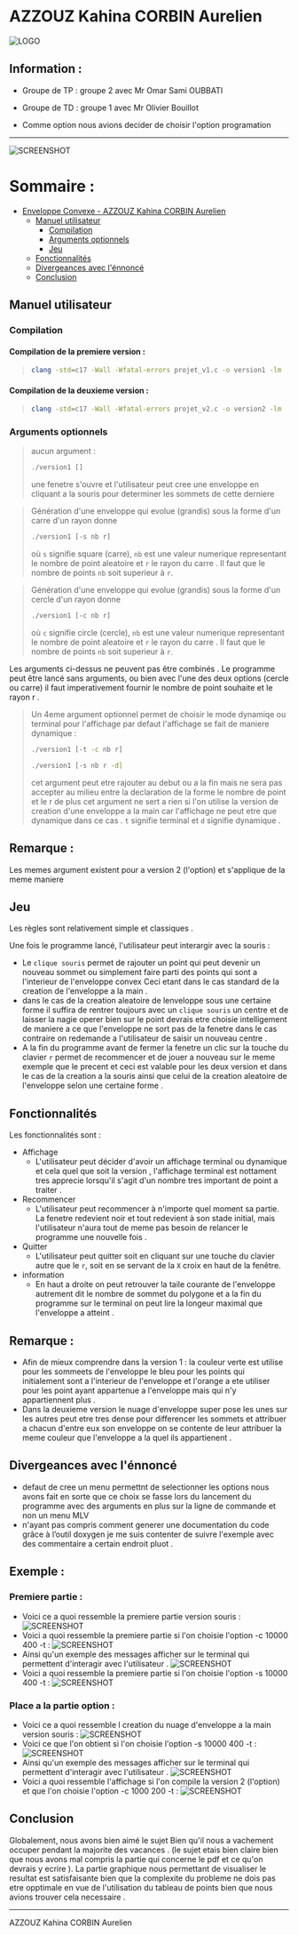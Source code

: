# AZZOUZ Kahina CORBIN Aurelien 

![LOGO](./screens/logo.png)

## Information : 

* Groupe de TP : groupe 2 avec Mr Omar Sami OUBBATI
* Groupe de TD : groupe 1 avec Mr Olivier Bouillot 

* Comme option nous avions decider de choisir l'option programation 
___

![SCREENSHOT](./screens/convex1.png)

# Sommaire :
- [Enveloppe Convexe - AZZOUZ Kahina CORBIN Aurelien ](#azzouz-kahina-corbin-aurelien)
  - [Manuel utilisateur](#manuel-utilisateur)
    - [Compilation](#compilation)
    - [Arguments optionnels](#arguments-optionnels)
    - [Jeu](#jeu)
  - [Fonctionnalités](#fonctionnalités)
  - [Divergeances avec l'énnoncé](#divergeances-avec-lénnoncé)
  - [Conclusion](#conclusion)

## Manuel utilisateur

### Compilation

#### Compilation de la premiere version : 

> ```bash
> clang -std=c17 -Wall -Wfatal-errors projet_v1.c -o version1 -lm  -lMLV 
> ```

#### Compilation de la deuxieme version : 
> ```bash
> clang -std=c17 -Wall -Wfatal-errors projet_v2.c -o version2 -lm  -lMLV 
> ```

### Arguments optionnels 

> aucun argument  :
> ```bash
> ./version1 []
> ```
> une fenetre s'ouvre et l'utilisateur peut cree une enveloppe en cliquant a la souris pour determiner les sommets de cette derniere 

> Génération d'une enveloppe qui evolue (grandis) sous la forme d'un carre d'un rayon donne 
> ```bash
> ./version1 [-s nb r] 
> ```
> où `s` signifie square (carre), `nb` est une valeur numerique representant le nombre de point aleatoire  et `r` le rayon du carre .
> Il faut que le nombre de points `nb` soit superieur à `r`.

> Génération d'une enveloppe qui evolue (grandis) sous la forme d'un cercle d'un rayon donne 
> ```bash
> ./version1 [-c nb r] 
> ```
> où `c` signifie circle (cercle), `nb` est une valeur numerique representant le nombre de point aleatoire  et `r` le rayon du carre .
> Il faut que le nombre de points `nb` soit superieur à `r`.

Les arguments ci-dessus ne peuvent pas être combinés .
Le programme peut être lancé sans arguments, ou bien avec l'une des deux options (cercle ou carre) il faut imperativement fournir le nombre de point souhaite et le rayon r .

> Un 4eme argument optionnel permet de choisir le mode dynamiqe ou terminal pour l'affichage par defaut l'affichage se fait de maniere dynamique :
> ```bash
> ./version1 [-t -c nb r]
> ```
> ```bash
> ./version1 [-s nb r -d]
> ```
> cet argument peut etre rajouter au debut ou a la fin mais ne sera pas accepter au milieu entre la declaration de la forme le nombre de point et le r de plus cet argument ne sert a rien si l'on utilise la version de creation d'une enveloppe a la main car l'affichage ne peut etre que dynamique dans ce cas .
>`t` signifie terminal et `d` signifie dynamique .


## Remarque : 
Les memes argument existent pour a version 2 (l'option) et s'applique de la meme maniere 
## Jeu

Les règles sont relativement simple et classiques .

Une fois le programme lancé, l'utilisateur peut interargir avec la souris :
* Le `clique souris` permet de rajouter un point qui peut devenir un nouveau sommet ou simplement faire parti des points qui sont a l'interieur de l'enveloppe convex Ceci etant dans le cas standard de la creation de l'enveloppe a la main .
* dans le cas de la creation aleatoire de lenveloppe sous une certaine forme il suffira de rentrer toujours avec un `clique souris` un centre et de laisser la nagie operer bien sur le point devrais etre choisie intelligement de maniere a ce que l'enveloppe ne sort pas de la fenetre dans le cas contraire on redemande a l'utilisateur de saisir un nouveau centre .
* A la fin du programme avant de fermer la fenetre un clic sur la touche du clavier `r` permet de recommencer et de jouer a nouveau sur le meme exemple que le precent et ceci est valable pour les deux version et dans le cas de la creation a la souris ainsi que celui de la creation aleatoire de l'enveloppe selon une certaine forme .


## Fonctionnalités

Les fonctionnalités sont :
* Affichage
  * L'utilisateur peut décider d'avoir un affichage terminal ou dynamique et cela quel que soit la version , l'affichage terminal est nottament tres apprecie lorsqu'il s'agit d'un nombre tres important de point a traiter .
* Recommencer
  * L'utilisateur peut recommencer à n'importe quel moment sa partie. La fenetre redevient noir et tout redevient à son stade initial, mais l'utilisateur n'aura tout de meme pas besoin de relancer le programme une nouvelle fois .
* Quitter
  * L'utilisateur peut quitter soit en cliquant sur une touche du clavier autre que le `r`, soit en se servant de la `X` croix en haut de la fenêtre.
* information 
  * En haut a droite on peut retrouver la taile courante de l'enveloppe autrement dit le nombre de sommet du polygone et a la fin du programme sur le terminal on peut lire la longeur maximal que l'enveloppe a atteint . 

## Remarque : 
* Afin de mieux comprendre dans la version 1 : la couleur verte est utilise pour les sommeets de l'enveloppe le bleu pour les points qui initialement sont a l'interieur de l'enveloppe et l'orange a ete utiliser pour les point ayant appartenue a l'enveloppe mais qui n'y appartiennent plus .
* Dans la deuxieme version le nuage d'enveloppe super pose les unes sur les autres peut etre tres dense pour differencer les sommets et attribuer a chacun d'entre eux son enveloppe on se contente de leur attribuer la meme couleur que l'enveloppe a la quel ils appartienent .

## Divergeances avec l'énnoncé

*  defaut de cree un menu permettnt de selectionner les options nous avons fait en sorte que ce choix se fasse lors du lancement du programme avec des arguments en plus sur la ligne de commande et non un menu MLV 
* n'ayant pas compris comment generer une documentation du code grâce à l’outil doxygen je me suis contenter de suivre l'exemple avec des commentaire a certain endroit pluot .

## Exemple :


### Premiere partie :

* Voici ce a quoi ressemble la premiere partie version souris : 
![SCREENSHOT](./screens/ex1.png)
* Voici a quoi ressemble la premiere partie  si l'on choisie l'option -c 10000 400 -t :
![SCREENSHOT](./screens/ex2.png)
* Ainsi qu'un exemple des messages afficher sur le terminal qui permettent d'interagir avec l'utilisateur .
![SCREENSHOT](./screens/compil1.png)
* Voici a quoi ressemble la premiere partie  si l'on choisie l'option -s 10000 400 -t :
![SCREENSHOT](./screens/ex3.png)

### Place a la partie option : 

* Voici ce a quoi ressemble l creation du nuage d'enveloppe a la main version souris : 
![SCREENSHOT](./screens/ex4.png)
* Voici ce que l'on obtient si l'on choisie l'option -s 10000 400 -t :
![SCREENSHOT](./screens/ex5.png)
* Ainsi qu'un exemple des messages afficher sur le terminal qui permettent d'interagir avec l'utilisateur .
![SCREENSHOT](./screens/compil2.png)
* Voici a quoi ressemble l'affichage si l'on compile la version 2 (l'option) et que l'on choisie l'option -c 1000 200 -t :
![SCREENSHOT](./screens/ex6.png)

## Conclusion

Globalement, nous avons bien aimé le sujet Bien qu'il nous a vachement occuper pendant la majorite des vacances . (le sujet etais bien claire bien que nous avons mal compris la partie qui concerne le pdf et ce qu'on devrais y ecrire ). La partie graphique nous permettant de visualiser le resultat est satisfaisante bien que la complexite du probleme ne dois pas etre opptimale en vue de l'utilisation du tableau de points bien que nous avions trouver cela necessaire .
___
AZZOUZ Kahina CORBIN Aurelien                   